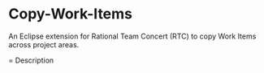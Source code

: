 # Copy-Work-Items
An Eclipse extension for Rational Team Concert (RTC) to copy Work Items across project areas.

= Description
